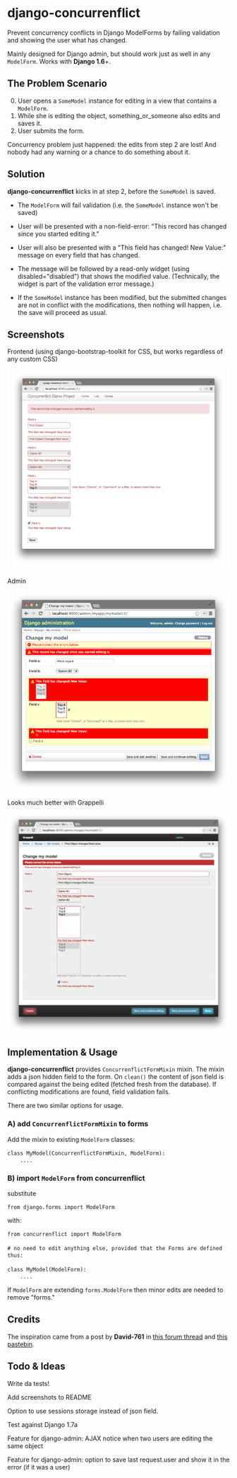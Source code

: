 django-concurrenflict
=====================

Prevent concurrency conflicts in Django ModelForms by failing validation and showing the user what has changed.

Mainly designed for Django admin, but should work just as well in any `ModelForm`. Works with **Django 1.6**+.

## The Problem Scenario

 0. User opens a `SomeModel` instance for editing in a view that contains a `ModelForm`.
 0. While she is editing the object, something\_or\_someone also edits and saves it.
 0. User submits the form. 
 
Concurrency problem just happened: the edits from step 2 are lost! And nobody had any warning or a chance to do something about it.
 
## Solution

**django-concurrenflict** kicks in at step 2, before the `SomeModel` is saved.

 * The `ModelForm` will fail validation (i.e. the `SomeModel` instance won't be saved)
 * User will be presented with a non-field-error: "This record has changed since you started editing it."
 * User will also be presented with a "This field has changed! New Value:" message on every field that has changed.
 * The message will be followed by a read-only widget (using disabled="disabled") that shows the modified value. (Technically, the widget is part of the validation error message.)
 
 * If the `SomeModel` instance has been modified, but the submitted changes are not in conflict with the modifications, then nothing will happen, i.e. the save will proceed as usual.

## Screenshots

Frontend (using django-bootstrap-toolkit for CSS, but works regardless of any custom CSS)

![Frontend form](docs_img/bootstrap.png)

Admin

![Admin form](docs_img/admin.png)

Looks much better with Grappelli

![Admin form](docs_img/grappelli.png)



## Implementation & Usage

**django-concurrenflict** provides `ConcurrenflictFormMixin` mixin. The mixin adds a json hidden field to the form. On `clean()` the content of json field is compared against the being edited (fetched fresh from the database). If conflicting modifications are found, field validation fails.

There are two similar options for usage.

### A) add `ConcurrenflictFormMixin` to forms

Add the mixin to existing `ModelForm` classes:

    class MyModel(ConcurrenflictFormMixin, ModelForm):
        ....
        
### B) import `ModelForm` from concurrenflict

substitute 

	from django.forms import ModelForm
	
with:

    from concurrenflict import ModelForm

    # no need to edit anything else, provided that the Forms are defined thus:
    
    class MyModel(ModelForm):
        ....

If `ModelForm` are extending `forms.ModelForm` then minor edits are needed to remove "forms."


## Credits

The inspiration came from a post by **David-761** in [this forum thread][1] and [this pastebin][2].


## Todo & Ideas

Write da tests!

Add screenshots to README

Option to use sessions storage instead of json field.

Test against Django 1.7a

Feature for django-admin: AJAX notice when two users are editing the same object

Feature for django-admin: option to save last request.user and show it in the error (if it was a user)


[1]: http://python.6.x6.nabble.com/Admin-interface-not-preventing-simultaneous-editing-of-the-same-record-td502368.htmt    "Admin interface not preventing simultaneous editing of the same record"
[2]: http://pastebin.com/f3b2c03cb    "FooAdminForm"

